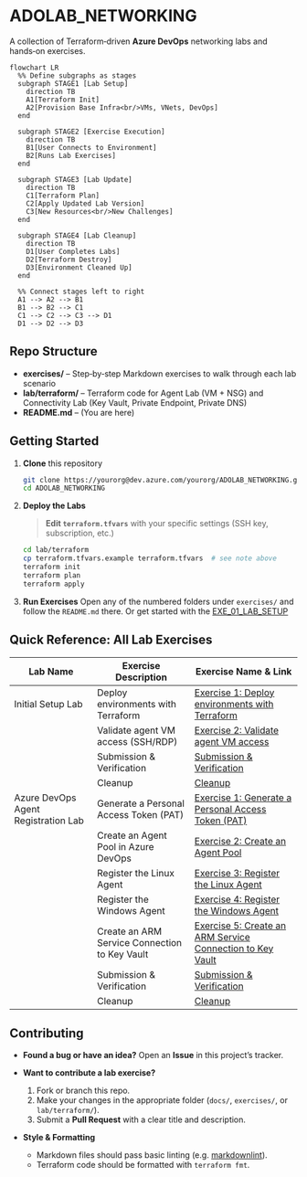# ADOLAB_NETWORKING

A collection of Terraform‑driven **Azure DevOps** networking labs and hands‑on exercises.

```mermaid
flowchart LR
  %% Define subgraphs as stages
  subgraph STAGE1 [Lab Setup]
    direction TB
    A1[Terraform Init]
    A2[Provision Base Infra<br/>VMs, VNets, DevOps]
  end

  subgraph STAGE2 [Exercise Execution]
    direction TB
    B1[User Connects to Environment]
    B2[Runs Lab Exercises]
  end

  subgraph STAGE3 [Lab Update]
    direction TB
    C1[Terraform Plan]
    C2[Apply Updated Lab Version]
    C3[New Resources<br/>New Challenges]
  end

  subgraph STAGE4 [Lab Cleanup]
    direction TB
    D1[User Completes Labs]
    D2[Terraform Destroy]
    D3[Environment Cleaned Up]
  end

  %% Connect stages left to right
  A1 --> A2 --> B1
  B1 --> B2 --> C1
  C1 --> C2 --> C3 --> D1
  D1 --> D2 --> D3
````

## Repo Structure

* **exercises/** – Step‑by‑step Markdown exercises to walk through each lab scenario
* **lab/terraform/** – Terraform code for Agent Lab (VM + NSG) and Connectivity Lab (Key Vault, Private Endpoint, Private DNS)
* **README.md** – (You are here)

## Getting Started

1. **Clone** this repository

   ```bash
   git clone https://yourorg@dev.azure.com/yourorg/ADOLAB_NETWORKING.git
   cd ADOLAB_NETWORKING
   ```

2. **Deploy the Labs**

   > **Edit `terraform.tfvars`** with your specific settings (SSH key, subscription, etc.)

   ```bash
   cd lab/terraform
   cp terraform.tfvars.example terraform.tfvars  # see note above
   terraform init
   terraform plan
   terraform apply
   ```

3. **Run Exercises**
   Open any of the numbered folders under `exercises/` and follow the `README.md` there.
   Or get started with the [EXE\_01\_LAB\_SETUP](exercises/EXE_01_LAB_SETUP/EXE_01_LAB_SETUP.md)

## Quick Reference: All Lab Exercises

| Lab Name                              | Exercise Description                                 | Exercise Name & Link |
|---------------------------------------|-----------------------------------------------------|----------------------|
| Initial Setup Lab                     | Deploy environments with Terraform                  | [Exercise 1: Deploy environments with Terraform](exercises/EXE_01_LAB_SETUP/EXE_01_LAB_SETUP.md#exercise-1-deploy-environments-with-terraform) |
|                                       | Validate agent VM access (SSH/RDP)                  | [Exercise 2: Validate agent VM access](exercises/EXE_01_LAB_SETUP/EXE_01_LAB_SETUP.md#exercise-2-validate-agent-vm-access) |
|                                       | Submission & Verification                           | [Submission & Verification](exercises/EXE_01_LAB_SETUP/EXE_01_LAB_SETUP.md#submission--verification) |
|                                       | Cleanup                                             | [Cleanup](exercises/EXE_01_LAB_SETUP/EXE_01_LAB_SETUP.md#cleanup) |
| Azure DevOps Agent Registration Lab    | Generate a Personal Access Token (PAT)              | [Exercise 1: Generate a Personal Access Token (PAT)](exercises/EXE_02_CONFIGURE_ADO/EXE_02_CONFIGURE_ADO.md#exercise-1-generate-a-personal-access-token-pat) |
|                                       | Create an Agent Pool in Azure DevOps                | [Exercise 2: Create an Agent Pool](exercises/EXE_02_CONFIGURE_ADO/EXE_02_CONFIGURE_ADO.md#exercise-2-create-an-agent-pool) |
|                                       | Register the Linux Agent                            | [Exercise 3: Register the Linux Agent](exercises/EXE_02_CONFIGURE_ADO/EXE_02_CONFIGURE_ADO.md#exercise-3-register-the-linux-agent) |
|                                       | Register the Windows Agent                          | [Exercise 4: Register the Windows Agent](exercises/EXE_02_CONFIGURE_ADO/EXE_02_CONFIGURE_ADO.md#exercise-4-register-the-windows-agent) |
|                                       | Create an ARM Service Connection to Key Vault       | [Exercise 5: Create an ARM Service Connection to Key Vault](exercises/EXE_02_CONFIGURE_ADO/EXE_02_CONFIGURE_ADO.md#exercise-5-create-an-arm-service-connection-to-key-vault) |
|                                       | Submission & Verification                           | [Submission & Verification](exercises/EXE_02_CONFIGURE_ADO/EXE_02_CONFIGURE_ADO.md#submission--verification) |
|                                       | Cleanup                                             | [Cleanup](exercises/EXE_02_CONFIGURE_ADO/EXE_02_CONFIGURE_ADO.md#cleanup) |

## Contributing

* **Found a bug or have an idea?**
  Open an **Issue** in this project’s tracker.

* **Want to contribute a lab exercise?**

  1. Fork or branch this repo.
  2. Make your changes in the appropriate folder (`docs/`, `exercises/`, or `lab/terraform/`).
  3. Submit a **Pull Request** with a clear title and description.

* **Style & Formatting**

  * Markdown files should pass basic linting (e.g. [markdownlint](https://github.com/DavidAnson/markdownlint)).
  * Terraform code should be formatted with `terraform fmt`.